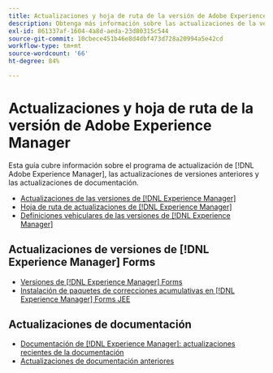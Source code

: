 ```yaml
---
title: Actualizaciones y hoja de ruta de la versión de Adobe Experience Manager
description: Obtenga más información sobre las actualizaciones de la versión y la hoja de ruta de Adobe Experience Manager.
exl-id: 861337af-1604-4a8d-aeda-23d80315c544
source-git-commit: 10cbece451b46e8d4dbf473d728a20994a5e42cd
workflow-type: tm+mt
source-wordcount: '66'
ht-degree: 84%

---
```


# Actualizaciones y hoja de ruta de la versión de Adobe Experience Manager

Esta guía cubre información sobre el programa de actualización de [!DNL Adobe Experience Manager], las actualizaciones de versiones anteriores y las actualizaciones de documentación.

* [Actualizaciones de las versiones de [!DNL Experience Manager]](aem-releases-updates.md)
* [Hoja de ruta de actualizaciones de [!DNL Experience Manager]](update-releases-roadmap.md)
* [Definiciones vehiculares de las versiones de [!DNL Experience Manager]](update-release-vehicle-definitions.md)

## Actualizaciones de versiones de [!DNL Experience Manager] Forms

* [ Versiones de [!DNL Experience Manager] Forms](aem-forms-releases.md)
* [Instalación de paquetes de correcciones acumulativas en  [!DNL Experience Manager]  Forms JEE](install-cfp-aem-forms-jee.md)

## Actualizaciones de documentación

* [ Documentación de [!DNL Experience Manager]: actualizaciones recientes de la documentación](documentation-updates.md)
* [Actualizaciones de documentación anteriores](previous-documentation-updates.md)
